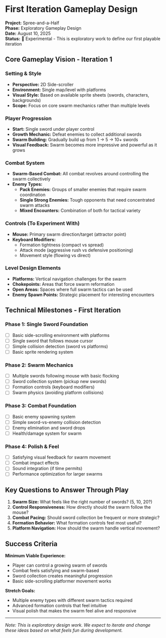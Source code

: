 # First Iteration Gameplay Design

**Project:** Spree-and-a-Half  
**Phase:** Exploratory Gameplay Design  
**Date:** August 10, 2025  
**Status:** 🧪 Experimental - This is exploratory work to define our first playable iteration

## Core Gameplay Vision - Iteration 1

### Setting & Style
- **Perspective:** 2D Side-scroller  
- **Environment:** Single map/level with platforms  
- **Visual Style:** Based on available sprite sheets (swords, characters, backgrounds)  
- **Scope:** Focus on core swarm mechanics rather than multiple levels

### Player Progression
- **Start:** Single sword under player control  
- **Growth Mechanic:** Defeat enemies to collect additional swords  
- **Swarm Building:** Gradually build up from 1 → 5 → 10+ swords  
- **Visual Feedback:** Swarm becomes more impressive and powerful as it grows

### Combat System
- **Swarm-Based Combat:** All combat revolves around controlling the swarm collectively  
- **Enemy Types:**
  - **Pack Enemies:** Groups of smaller enemies that require swarm coordination  
  - **Single Strong Enemies:** Tough opponents that need concentrated swarm attacks  
  - **Mixed Encounters:** Combination of both for tactical variety

### Controls (To Experiment With)
- **Mouse:** Primary swarm direction/target (attractor point)  
- **Keyboard Modifiers:** 
  - Formation tightness (compact vs spread)
  - Attack mode (aggressive rush vs defensive positioning)  
  - Movement style (flowing vs direct)

### Level Design Elements
- **Platforms:** Vertical navigation challenges for the swarm  
- **Chokepoints:** Areas that force swarm reformation  
- **Open Areas:** Spaces where full swarm tactics can be used  
- **Enemy Spawn Points:** Strategic placement for interesting encounters

## Technical Milestones - First Iteration

### Phase 1: Single Sword Foundation
- [ ] Basic side-scrolling environment with platforms
- [ ] Single sword that follows mouse cursor
- [ ] Simple collision detection (sword vs platforms)
- [ ] Basic sprite rendering system

### Phase 2: Swarm Mechanics
- [ ] Multiple swords following mouse with basic flocking
- [ ] Sword collection system (pickup new swords)
- [ ] Formation controls (keyboard modifiers)
- [ ] Swarm physics (avoiding platform collisions)

### Phase 3: Combat Foundation
- [ ] Basic enemy spawning system
- [ ] Simple sword-vs-enemy collision detection
- [ ] Enemy elimination and sword drops
- [ ] Health/damage system for swarm

### Phase 4: Polish & Feel
- [ ] Satisfying visual feedback for swarm movement
- [ ] Combat impact effects
- [ ] Sound integration (if time permits)
- [ ] Performance optimization for larger swarms

## Key Questions to Answer Through Play

1. **Swarm Size:** What feels like the right number of swords? (5, 10, 20?)
2. **Control Responsiveness:** How directly should the swarm follow the mouse?
3. **Combat Pacing:** Should sword collection be frequent or more strategic?
4. **Formation Behavior:** What formation controls feel most useful?
5. **Platform Navigation:** How should the swarm handle vertical movement?

## Success Criteria

**Minimum Viable Experience:**
- Player can control a growing swarm of swords
- Combat feels satisfying and swarm-based
- Sword collection creates meaningful progression
- Basic side-scrolling platformer movement works

**Stretch Goals:**
- Multiple enemy types with different swarm tactics required
- Advanced formation controls that feel intuitive
- Visual polish that makes the swarm feel alive and responsive

---

*Note: This is exploratory design work. We expect to iterate and change these ideas based on what feels fun during development.*
